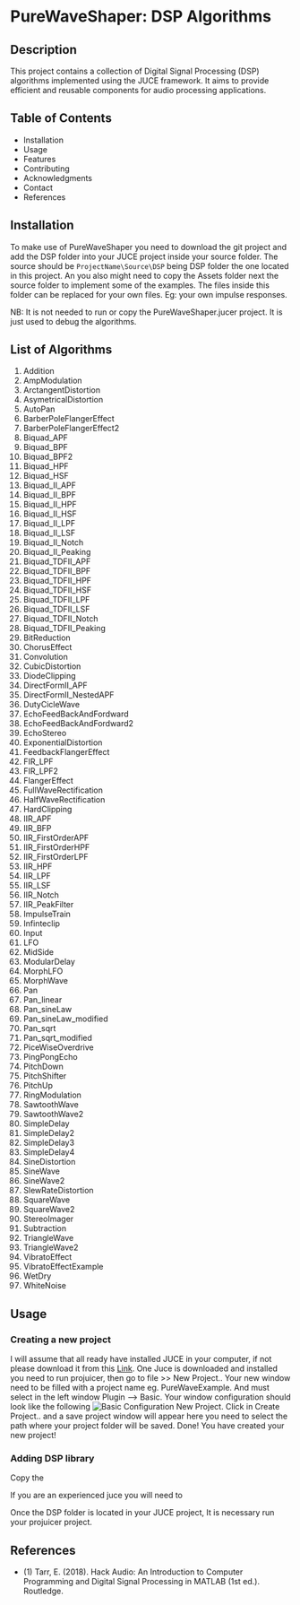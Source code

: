# PureWaveShaper: DSP Algorithms

## Description

This project contains a collection of Digital Signal Processing (DSP) algorithms implemented using the JUCE framework. It aims to provide efficient and reusable components for audio processing applications.

## Table of Contents

- Installation
- Usage
- Features
- Contributing
- Acknowledgments
- Contact
- References

## Installation

To make use of PureWaveShaper you need to download the git project and add the DSP folder into your JUCE project inside your source folder.
The source should be `ProjectName\Source\DSP` being DSP folder the one located in this project. An you also might need to copy the Assets folder next the source folder to implement some of the examples. The files inside this folder can be replaced for your own files. Eg: your own impulse responses.

NB: It is not needed to run or copy the PureWaveShaper.jucer project. It is just used to debug the algorithms.

## List of Algorithms

1. Addition
2. AmpModulation
3. ArctangentDistortion
4. AsymetricalDistortion
5. AutoPan
6. BarberPoleFlangerEffect
7. BarberPoleFlangerEffect2
8. Biquad_APF
9. Biquad_BPF
10. Biquad_BPF2
11. Biquad_HPF
12. Biquad_HSF
13. Biquad_II_APF
14. Biquad_II_BPF
15. Biquad_II_HPF
16. Biquad_II_HSF
17. Biquad_II_LPF
18. Biquad_II_LSF
19. Biquad_II_Notch
20. Biquad_II_Peaking
21. Biquad_TDFII_APF
22. Biquad_TDFII_BPF
23. Biquad_TDFII_HPF
24. Biquad_TDFII_HSF
25. Biquad_TDFII_LPF
26. Biquad_TDFII_LSF
27. Biquad_TDFII_Notch
28. Biquad_TDFII_Peaking
29. BitReduction
30. ChorusEffect
31. Convolution
32. CubicDistortion
33. DiodeClipping
34. DirectFormII_APF
35. DirectFormII_NestedAPF
36. DutyCicleWave
37. EchoFeedBackAndFordward
38. EchoFeedBackAndFordward2
39. EchoStereo
40. ExponentialDistortion
41. FeedbackFlangerEffect
42. FIR_LPF
43. FIR_LPF2
44. FlangerEffect
45. FullWaveRectification
46. HalfWaveRectification
47. HardClipping
48. IIR_APF
49. IIR_BFP
50. IIR_FirstOrderAPF
51. IIR_FirstOrderHPF
52. IIR_FirstOrderLPF
53. IIR_HPF
54. IIR_LPF
55. IIR_LSF
56. IIR_Notch
57. IIR_PeakFilter
58. ImpulseTrain
59. Infinteclip
60. Input
61. LFO
62. MidSide
63. ModularDelay
64. MorphLFO
65. MorphWave
66. Pan
67. Pan_linear
68. Pan_sineLaw
69. Pan_sineLaw_modified
70. Pan_sqrt
71. Pan_sqrt_modified
72. PiceWiseOverdrive
73. PingPongEcho
74. PitchDown
75. PitchShifter
76. PitchUp
77. RingModulation
78. SawtoothWave
79. SawtoothWave2
80. SimpleDelay
81. SimpleDelay2
82. SimpleDelay3
83. SimpleDelay4
84. SineDistortion
85. SineWave
86. SineWave2
87. SlewRateDistortion
88. SquareWave
89. SquareWave2
90. StereoImager
91. Subtraction
92. TriangleWave
93. TriangleWave2
94. VibratoEffect
95. VibratoEffectExample
96. WetDry
97. WhiteNoise

## Usage

### Creating a new project

I will assume that all ready have installed JUCE in your computer, if not please download it from this [Link]([https://](https://juce.com/get-juce/)). One Juce is downloaded and installed you need to run projuicer, then go to file >> New Project.. Your new window need to be filled with a project name eg. PureWaveExample. And must select in the left window Plugin --> Basic. Your window configuration should look like the following ![Basic Configuration New Project](Documentation/img01.png "New Project Window"). Click in Create Project.. and a save project window will appear here you need to select the path where your project folder will be saved. Done! You have created your new project!

### Adding DSP library

Copy the 

If you are an experienced juce you will need to 

Once the DSP folder is located in your JUCE project, It is necessary run your projuicer project.

## References

- (1) Tarr, E. (2018). Hack Audio: An Introduction to Computer Programming and Digital Signal Processing in MATLAB (1st ed.). Routledge.

